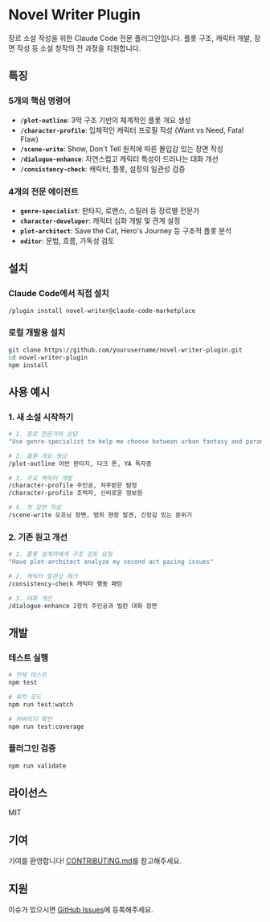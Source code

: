 # Novel Writer Plugin

장르 소설 작성을 위한 Claude Code 전문 플러그인입니다. 플롯 구조, 캐릭터 개발, 장면 작성 등 소설 창작의 전 과정을 지원합니다.

## 특징

### 5개의 핵심 명령어

- **`/plot-outline`**: 3막 구조 기반의 체계적인 플롯 개요 생성
- **`/character-profile`**: 입체적인 캐릭터 프로필 작성 (Want vs Need, Fatal Flaw)
- **`/scene-write`**: Show, Don't Tell 원칙에 따른 몰입감 있는 장면 작성
- **`/dialogue-enhance`**: 자연스럽고 캐릭터 특성이 드러나는 대화 개선
- **`/consistency-check`**: 캐릭터, 플롯, 설정의 일관성 검증

### 4개의 전문 에이전트

- **`genre-specialist`**: 판타지, 로맨스, 스릴러 등 장르별 전문가
- **`character-developer`**: 캐릭터 심화 개발 및 관계 설정
- **`plot-architect`**: Save the Cat, Hero's Journey 등 구조적 플롯 분석
- **`editor`**: 문법, 흐름, 가독성 검토

## 설치

### Claude Code에서 직접 설치

```bash
/plugin install novel-writer@claude-code-marketplace
```

### 로컬 개발용 설치

```bash
git clone https://github.com/yourusername/novel-writer-plugin.git
cd novel-writer-plugin
npm install
```

## 사용 예시

### 1. 새 소설 시작하기

```bash
# 1. 장르 전문가와 상담
"Use genre-specialist to help me choose between urban fantasy and paranormal romance"

# 2. 플롯 개요 생성
/plot-outline 어반 판타지, 다크 톤, YA 독자층

# 3. 주요 캐릭터 개발
/character-profile 주인공, 저주받은 탐정
/character-profile 조력자, 신비로운 정보원

# 4. 첫 장면 작성
/scene-write 오프닝 장면, 범죄 현장 발견, 긴장감 있는 분위기
```

### 2. 기존 원고 개선

```bash
# 1. 플롯 설계자에게 구조 검토 요청
"Have plot-architect analyze my second act pacing issues"

# 2. 캐릭터 일관성 체크
/consistency-check 캐릭터 행동 패턴

# 3. 대화 개선
/dialogue-enhance 2장의 주인공과 빌런 대화 장면
```

## 개발

### 테스트 실행

```bash
# 전체 테스트
npm test

# 워치 모드
npm run test:watch

# 커버리지 확인
npm run test:coverage
```

### 플러그인 검증

```bash
npm run validate
```

## 라이선스

MIT

## 기여

기여를 환영합니다! [CONTRIBUTING.md](CONTRIBUTING.md)를 참고해주세요.

## 지원

이슈가 있으시면 [GitHub Issues](https://github.com/yourusername/novel-writer-plugin/issues)에 등록해주세요.
